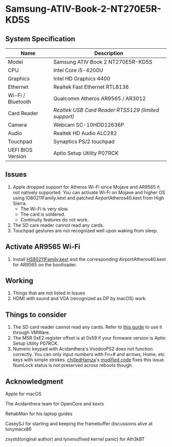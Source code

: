 # Samsung-ATIV-Book-2-NT270E5R-KD5S

## System Specification
| Name | Description |
| - | - |
| Model | Samsung ATIV Book 2 NT270E5R-KD5S |
| CPU | Intel Core i5-4200U |
| Graphics | Intel HD Graphics 4400 |
| Ethernet | Realtek Fast Ethernet RTL8136 |
| Wi-Fi / Bluetooth | Qualcomm Atheros AR9565 / AR3012 |
| Card Reader | *Realtek USB Card Reader RTS5129 (limited support)* |
| Camera | Webcam SC-10HDD12636P |
| Audio | Realtek HD Audio ALC282 |
| Touchpad | Synaptics PS/2 touchpad |
| UEFI BIOS Version | Aptio Setup Utility P07RCK |

## Issues
1. Apple dropped support for Atheros Wi-Fi since Mojave and AR9565 it not natively supported. You can activate Wi-Fi on Mojave and higher OS using IO80211Family.kext and patched AirportAtheros40.kext from High Sierra.
    - The Wi-Fi is very slow.
    - The card is soldered.
    - Continuity features do not work.
2. The SD care reader cannot read any cards.
3. Touchpad gestures are not recognized well upon waking from sleep.

## Activate AR9565 Wi-Fi
1. Install [HS80211Family.kext](https://www.insanelymac.com/forum/files/file/1008-io80211family-modif/) and the corresponding AirportAtheros40.kext for AR9565 on the bootloader.

## Working
1. Things that are not listed in Issues
2. HDMI with sound and VGA (recognized as DP by macOS) work.

## Things to consider
1. The SD card reader cannot read any cards. Refer to [this guide](https://github.com/ManuGithubSteam/XiaoMi-Pro-2018-HackintoshOC/wiki/2.0-Setup-SD-Card-Reader) to use it through VMWare.
2. The MSR 0xE2 register offset is at 0x59 if your firmware version is Aptio Setup Utility P07RCK.
3. Numeric keypad with Acidanthera's VoodooPS2 does not function correctly. You can only input numbers with Fn+# and arrows, Home, etc keys with simple strokes. [chilledHamza](https://github.com/chilledHamza)'s [modified code](https://github.com/acidanthera/bugtracker/issues/303#issuecomment-744067195) fixes this issue. NumLock status is not preserved across reboots though.

## Acknowledgment
Apple for macOS

The Acidanthera team for OpenCore and kexts

RehabMan for his laptop guides

CaseySJ for starting and keeping the framebuffer discussions alive at tonymacx86

zxystd(original author) and lynxnu(fixed kernel panic) for Ath3kBT
